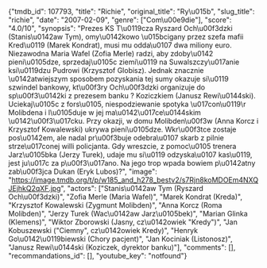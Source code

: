 {"tmdb_id": 107793, "title": "Richie", "original_title": "Ry\u015b", "slug_title": "richie", "date": "2007-02-09", "genre": ["Com\u00e9die"], "score": "4.0/10", "synopsis": "Prezes KS T\u0119cza Ryszard Och\u00f3dzki (Stanis\u0142aw Tym), omy\u0142kowo \u015bcigany przez szefa mafii Kred\u0119 (Marek Kondrat), musi mu odda\u0107 dwa miliony euro. Niezawodna Maria Wafel (Zofia Merle) radzi, aby zdoby\u0142 pieni\u0105dze, sprzedaj\u0105c ziemi\u0119 na Suwalszczy\u017anie ksi\u0119dzu Pudrowi (Krzysztof Globisz). Jednak znacznie \u0142atwiejszym sposobem pozyskania tej sumy okazuje si\u0119 szwindel bankowy, kt\u00f3ry Och\u00f3dzki organizuje do sp\u00f3\u0142ki z prezesem banku ? Koziczkiem (Janusz Rewi\u0144ski). Uciekaj\u0105c z fors\u0105, niespodziewanie spotyka \u017con\u0119\r Molibdena i l\u0105duje w jej ma\u0142\u017ce\u0144skim \u0142\u00f3\u017cku. Przy okazji, w domu Molibden\u00f3w (Anna Korcz i Krzysztof Kowalewski) ukrywa pieni\u0105dze. Wkr\u00f3tce zostaje pos\u0142em, ale nadal pr\u00f3buje odebra\u0107 skarb z pilnie strze\u017conej willi policjanta. Gdy wreszcie, z pomoc\u0105 trenera Jarz\u0105bka (Jerzy Turek), udaje mu si\u0119 odzyska\u0107 kas\u0119, jest ju\u017c za p\u00f3\u017ano. Na jego trop wpada bowiem p\u0142atny zab\u00f3jca Dukan (Eryk Lubos)?", "image": "https://image.tmdb.org/t/p/w185_and_h278_bestv2/s7Rjn8koMDOEm4NXQJEjhkQ2qXF.jpg", "actors": ["Stanis\u0142aw Tym (Ryszard Och\u00f3dzki)", "Zofia Merle (Maria Wafel)", "Marek Kondrat (Kreda)", "Krzysztof Kowalewski (Zygmunt Molibden)", "Anna Korcz (Roma Molibden)", "Jerzy Turek (Wac\u0142aw Jarz\u0105bek)", "Marian Glinka (Klemens)", "Wiktor Zborowski (Jasny, cz\u0142owiek \"Kredy\")", "Jan Kobuszewski (\"Ciemny\", cz\u0142owiek Kredy)", "Henryk Go\u0142\u0119biewski (Chory pacjent)", "Jan Kociniak (Listonosz)", "Janusz Rewi\u0144ski (Koziczek, dyrektor banku)"], "comments": [], "recommandations_id": [], "youtube_key": "notfound"}